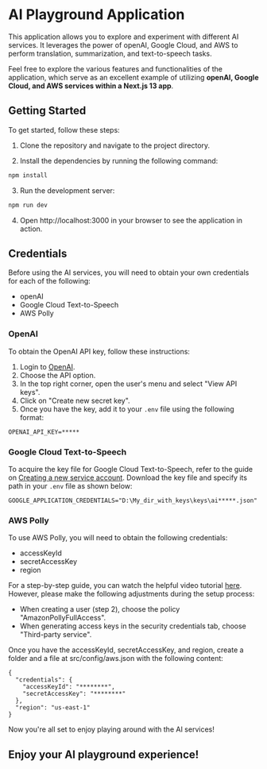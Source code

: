 # AI Playground Application

This application allows you to explore and experiment with different AI services. It leverages the power of openAI, Google Cloud, and AWS to perform translation, summarization, and text-to-speech tasks.

Feel free to explore the various features and functionalities of the application, which serve as an excellent example of utilizing <b>openAI, Google Cloud, and AWS services within a Next.js 13 app</b>.

## Getting Started

To get started, follow these steps:

1. Clone the repository and navigate to the project directory.

2. Install the dependencies by running the following command:
```bash
npm install
```
3. Run the development server:
```bash
npm run dev
```
4. Open http://localhost:3000 in your browser to see the application in action.

## Credentials
Before using the AI services, you will need to obtain your own credentials for each of the following:

- openAI
- Google Cloud Text-to-Speech
- AWS Polly

### OpenAI
To obtain the OpenAI API key, follow these instructions:

1. Login to [OpenAI](https://openai.com).
2. Choose the API option.
3. In the top right corner, open the user's menu and select "View API keys".
4. Click on "Create new secret key".
5. Once you have the key, add it to your `.env` file using the following format:

```
OPENAI_API_KEY=*****
```
### Google Cloud Text-to-Speech
To acquire the key file for Google Cloud Text-to-Speech, refer to the guide on [Creating a new service account](https://cloud.google.com/docs/authentication/getting-started#create-service-account). Download the key file and specify its path in your `.env` file as shown below:

```
GOOGLE_APPLICATION_CREDENTIALS="D:\My_dir_with_keys\keys\ai*****.json"
```

### AWS Polly
To use AWS Polly, you will need to obtain the following credentials:

- accessKeyId
- secretAccessKey
- region

For a step-by-step guide, you can watch the helpful video tutorial [here](https://youtu.be/HuE-QhrmE1c). However, please make the following adjustments during the setup process:

- When creating a user (step 2), choose the policy "AmazonPollyFullAccess".
- When generating access keys in the security credentials tab, choose "Third-party service".

Once you have the accessKeyId, secretAccessKey, and region, create a folder and a file at src/config/aws.json with the following content:

```
{
  "credentials": {
    "accessKeyId": "********",
    "secretAccessKey": "********"
  },
  "region": "us-east-1"
}
```

Now you're all set to enjoy playing around with the AI services!

## Enjoy your AI playground experience!